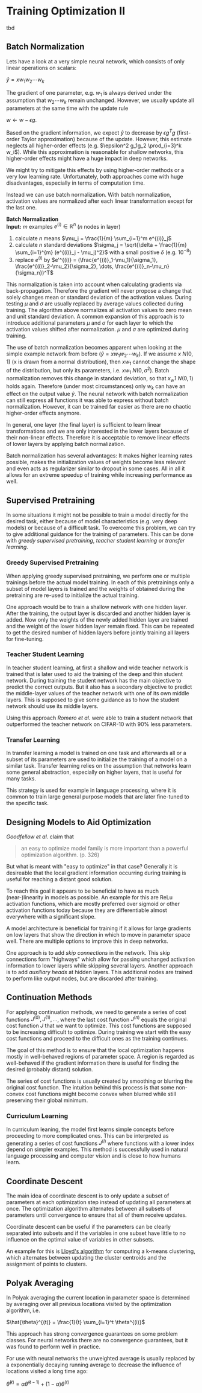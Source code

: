 # Training Optimization II

tbd

## Batch Normalization

Lets have a look at a very simple neural network, which consists of only linear operations on
scalars:

$\hat{y} = xw_1w_2 \cdots w_k$

The gradient of one parameter, e.g. $w_1$ is always derived under the assumption that $w_2 \cdots
w_k$ remain unchanged. However, we usually update all parameters at the same time with the update
rule

$w \leftarrow w - \epsilon g.$

Based on the gradient information, we expect $\hat{y}$ to decrease by $\epsilon g^Tg$ (first-order
Taylor approximation) because of the update. However, this estimate neglects all higher-order
effects (e.g. $\epsilon^2 g_1g_2 \prod_{i=3}^k w_i$). While this approximation is reasonable for
shallow networks, this higher-order effects might have a huge impact in deep networks.

We might try to mitigate this effects by using higher-order methods or a very low learning rate.
Unfortunately, both approaches come with huge disadvantages, especially in terms of computation
time. 

Instead we can use batch normalization. With batch normalization, activation values are normalized
after each linear transformation except for the last one.

**Batch Normalization**  
**Input:** $m$ examples $e^{(i)} \in \mathbb{R}^n$ ($n$ nodes in layer)
1. calculate $n$ means $\mu_j = \frac{1}{m} \sum_{i=1}^m e^{(i)}_j$
2. calculate $n$ standard deviations $\sigma_j = \sqrt{\delta + \frac{1}{m} \sum_{i=1}^{m}
      (e^{(i)}_j - \mu_j)^2}$ with a small positive $\delta$ (e.g. $10^{-8}$)
3. replace $e^{(i)}$ by $e'^{(i)} = (\frac{e^{(i)}_1-\mu_1}{\sigma_1},
      \frac{e^{(i)}_2-\mu_2}{\sigma_2}, \dots, \frac{e^{(i)}_n-\mu_n}{\sigma_n})^T$

This normalization is taken into account when calculating gradients via back-propagation. Therefore
the gradient will never propose a change that solely changes mean or standard deviation of the
activation values. During testing $\mu$ and $\sigma$ are usually replaced by average values
collected during training. The algorithm above normalizes all activation values to zero mean and
unit standard deviation. A common expansion of this approach is to introduce additional parameters
$\mu$ and $\sigma$ for each layer to which the activation values shifted after normalization.
$\mu$ and $\sigma$ are optimized during training.

The use of batch normalization becomes apparent when looking at the simple example network from
before ($\hat{y} = xw_1w_2 \cdots w_k$). If we assume $x ~ N(0, 1)$ (x is drawn from a normal
distribution), then $xw_1$ cannot change the shape of the distribution, but only its parameters,
i.e. $xw_1 ~ N(0, \sigma^2)$. Batch normalization removes this change in standard deviation, so that
$x_w1 ~ N(0, 1)$ holds again. Therefore (under most circumstances) only $w_k$ can have an effect on
the output value $\hat{y}$. The neural network with batch normalization can still express all
functions it was able to express without batch normalization. However, it can be trained far easier
as there are no chaotic higher-order effects anymore. 

In general, one layer (the final layer) is sufficient to learn linear transformations and we are
only interested in the lower layers because of their non-linear effects. Therefore it is acceptable
to remove linear effects of lower layers by applying batch normalization.

Batch normalization has several advantages: It makes higher learning rates possible, makes the
initialization values of weights become less relevant and even acts as regularizer similar to
dropout in some cases. All in all it allows for an extreme speedup of training while increasing
performance as well.


## Supervised Pretraining

In some situations it might not be possible to train a model directly for the desired task, either
because of model characteristics (e.g. very deep models) or because of a difficult task. To overcome
this problem, we can try to give additional guidance for the training of parameters. This can be done with *greedy supervised pretraining*, *teacher student learning* or *transfer learning*.

### Greedy Supervised Pretraining

When applying greedy supervised pretraining, we perform one or multiple trainings before the actual
model training. In each of this pretrainings only a subset of model layers is trained and the
weights of obtained during the pretraining are re-used to initialize the actual training. 

One approach would be to train a shallow network with one hidden layer. After the training, the
output layer is discarded and another hidden layer is added. Now only the weights of the newly added
hidden layer are trained and the weight of the lower hidden layer remain fixed. This can be repeated
to get the desired number of hidden layers before jointly training all layers for fine-tuning.

### Teacher Student Learning

In teacher student learning, at first a shallow and wide teacher network is trained that is later
used to aid the training of the deep and thin student network. During training the student network
has the main objective to predict the correct outputs. But it also has a secondary objective to
predict the middle-layer values of the teacher network with one of its own middle layers. This is
supposed to give some guidance as to how the student network should use its middle layers.

Using this approach *Romero et al.* were able to train a student network that outperformed the
teacher network on CIFAR-10 with 90% less parameters.

### Transfer Learning

In transfer learning a model is trained on one task and afterwards all or a subset of its parameters
are used to initialize the training of a model on a similar task. Transfer learning relies on the
assumption that networks learn some general abstraction, especially on higher layers, that is useful
for many tasks. 

This strategy is used for example in language processing, where it is common to train large general
purpose models that are later fine-tuned to the specific task.

## Designing Models to Aid Optimization

*Goodfellow et al.* claim that

> an easy to optimize model family is more important than a powerful optimization algorithm. (p. 326)

But what is meant with "easy to optimize" in that case? Generally it is desireable that the local
gradient information occurring during training is useful for reaching a distant good solution.

To reach this goal it appears to be beneficial to have as much (near-)linearity in models as
possible. An example for this are ReLu activation functions, which are mostly preferred over sigmoid
or other activation functions today because they are  differentiable almost everywhere with a
significant slope.

A model architecture is beneficial for training if it allows for large gradients on low layers that
show the direction in which to move in parameter space well. There are multiple options to improve
this in deep networks.

One approach is to add *skip connections* in the network. This skip connections form "highways" which
allow for passing unchanged activation information to lower layers while skipping several layers. 
Another approach is to add *auxiliary heads* at hidden layers. This additional nodes are trained to
perform like output nodes, but are discarded after training.

## Continuation Methods

For applying continuation methods, we need to generate a series of cost functions $J^{(0)}, J^{(1)},
\dots$, where the last cost function $J^{(n)}$ equals the original cost function $J$ that we want to
optimize. This cost functions are supposed to be increasing difficult to optimize. During training we 
start with the easy cost functions and proceed to the difficult ones as the training continues. 

The goal of this method is to ensure that the local optimization happens mostly in well-behaved
regions of parameter space. A region is regarded as well-behaved if the gradient information there
is useful for finding the desired (probably distant) solution.

The series of cost functions is usually created by smoothing or blurring the original cost function.
The intuition behind this process is that some non-convex cost functions might become convex when
blurred while still preserving their global minimum.

### Curriculum Learning

In curriculum leaning, the model first learns simple concepts before proceeding to more complicated
ones. This can be interpreted as generating a series of cost functions $J^{(i)}$ where functions
with a lower index depend on simpler examples. This method is successfully used in natural language
processing and computer vision and is close to how humans learn.

## Coordinate Descent

The main idea of coordinate descent is to only update a subset of parameters at each optimization
step instead of updating all parameters at once. The optimization algorithm alternates between all
subsets of parameters until convergence to ensure that all of them receive updates. 

Coordinate descent can be useful if the parameters can be clearly separated into subsets and if the
variables in one subset have little to no influence on the optimal value of variables in other
subsets.

An example for this is [Lloyd's
algorithm](https://en.wikipedia.org/wiki/K-means_clustering#Standard_algorithm_(na%C3%AFve_k-means))
for computing a k-means clustering, which alternates between updating the cluster centroids and the
assignment of points to clusters.


## Polyak Averaging

In Polyak averaging the current location in parameter space is determined by averaging over all
previous locations visited by the optimization algorithm, i.e.

$\hat{\theta}^{(t)} = \frac{1}{t} \sum_{i=1}^t \theta^{(i)}$

This approach has strong convergence guarantees on some problem classes. For neural networks there
are no convergence guarantees, but it was found to perform well in practice.

For use with neural networks the unweighted average is usually replaced by a exponentially decaying
running average to decrease the influence of locations visited a long time ago:

$\hat{\theta}^{(t)} = \alpha \hat{\theta}^{(t-1)} + (1- \alpha)\theta^{(t)}$
